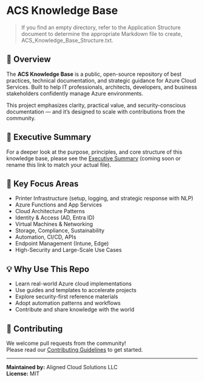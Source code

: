 # ACS Knowledge Base

> If you find an empty directory, refer to the Application Structure document to determine the appropriate Markdown file to create, ACS_Knowledge_Base_Structure.txt.

## 📘 Overview

The **ACS Knowledge Base** is a public, open-source repository of best practices, technical documentation, and strategic guidance for Azure Cloud Services. Built to help IT professionals, architects, developers, and business stakeholders confidently manage Azure environments.

This project emphasizes clarity, practical value, and security-conscious documentation — and it’s designed to scale with contributions from the community.

## 🧭 Executive Summary

For a deeper look at the purpose, principles, and core structure of this knowledge base, please see the [Executive Summary](Executive_Summary.md) (coming soon or rename this link to match your actual file).

## 📂 Key Focus Areas

- Printer Infrastructure (setup, logging, and strategic response with NLP)
- Azure Functions and App Services
- Cloud Architecture Patterns
- Identity & Access (AD, Entra ID)
- Virtual Machines & Networking
- Storage, Compliance, Sustainability
- Automation, CI/CD, APIs
- Endpoint Management (Intune, Edge)
- High-Security and Large-Scale Use Cases

## 💡 Why Use This Repo

- Learn real-world Azure cloud implementations
- Use guides and templates to accelerate projects
- Explore security-first reference materials
- Adopt automation patterns and workflows
- Contribute and share knowledge with the world

## 🙌 Contributing

We welcome pull requests from the community!  
Please read our [Contributing Guidelines](CONTRIBUTING.md) to get started.

---

**Maintained by:** Aligned Cloud Solutions LLC  
**License:** MIT  
